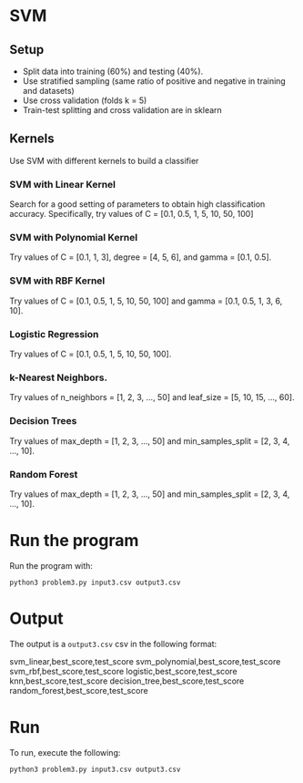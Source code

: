 # SVM

## Setup

- Split data into training (60%) and testing (40%).
- Use stratified sampling (same ratio of positive and negative in training and datasets)
- Use cross validation (folds k = 5)
- Train-test splitting and cross validation are in sklearn

## Kernels

Use SVM with different kernels to build a classifier

### SVM with Linear Kernel
Search for a good setting of parameters to obtain high classification accuracy. Specifically, try values of C = [0.1, 0.5, 1, 5, 10, 50, 100]

### SVM with Polynomial Kernel
Try values of C = [0.1, 1, 3], degree = [4, 5, 6], and gamma = [0.1, 0.5].

### SVM with RBF Kernel
Try values of C = [0.1, 0.5, 1, 5, 10, 50, 100] and gamma = [0.1, 0.5, 1, 3, 6, 10].

### Logistic Regression
Try values of C = [0.1, 0.5, 1, 5, 10, 50, 100].

### k-Nearest Neighbors.
Try values of n_neighbors = [1, 2, 3, ..., 50] and leaf_size = [5, 10, 15, ..., 60].

### Decision Trees
Try values of max_depth = [1, 2, 3, ..., 50] and min_samples_split = [2, 3, 4, ..., 10].

### Random Forest
Try values of max_depth = [1, 2, 3, ..., 50] and min_samples_split = [2, 3, 4, ..., 10].

# Run the program

Run the program with:
```
python3 problem3.py input3.csv output3.csv
```

# Output

The output is a `output3.csv` csv in the following format:

svm_linear,best_score,test_score
svm_polynomial,best_score,test_score
svm_rbf,best_score,test_score
logistic,best_score,test_score
knn,best_score,test_score
decision_tree,best_score,test_score
random_forest,best_score,test_score

# Run

To run, execute the following:

```
python3 problem3.py input3.csv output3.csv
```

